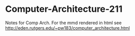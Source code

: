 Computer-Architecture-211
=========================
Notes for Comp Arch. For the mmd rendered in html see http://eden.rutgers.edu/~pw183/computer_architecture.html
